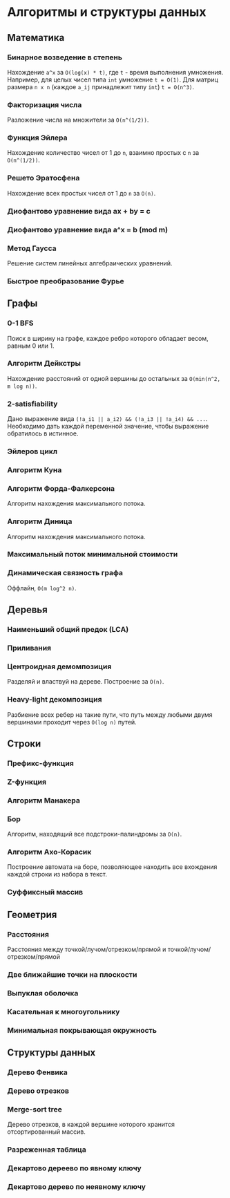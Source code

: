 # Алгоритмы и структуры данных

## Математика

### Бинарное возведение в степень

Нахождение `a^x` за `O(log(x) * t)`, где `t` - время выполнения умножения. Например, для целых чисел типа `int` умножение `t = O(1)`. Для матриц размера `n x n` (каждое `a_ij` принадлежит типу `int`) `t = O(n^3)`.

### Факторизация числа

Разложение числа на множители за `O(n^(1/2))`.

### Функция Эйлера

Нахождение количество чисел от 1 до `n`, взаимно простых с `n` за `O(n^(1/2))`.

### Решето Эратосфена

Нахождение всех простых чисел от 1 до `n` за `O(n)`.

### Диофантово уравнение вида ax + by = c

### Диофантово уравнение вида a^x = b (mod m)

### Метод Гаусса

Решение систем линейных алгебраических уравнений.

### Быстрое преобразование Фурье

## Графы

### 0-1 BFS

Поиск в ширину на графе, каждое ребро которого обладает весом, равным 0 или 1.

### Алгоритм Дейкстры

Нахождение расстояний от одной вершины до остальных за `O(min(n^2, m log n))`.

### 2-satisfiability

Дано выражение вида `(!a_i1 || a_i2) && (!a_i3 || !a_i4) && ...`. Необходимо дать каждой переменной значение, чтобы выражение обратилось в истинное.

### Эйлеров цикл

### Алгоритм Куна

### Алгоритм Форда-Фалкерсона

Алгоритм нахождения максимального потока.

### Алгоритм Диница

Алгоритм нахождения максимального потока.

### Максимальный поток минимальной стоимости

### Динамическая связность графа

Оффлайн, `O(m log^2 n)`.

## Деревья

### Наименьший общий предок (LCA)

### Приливания

### Центроидная демомпозиция

Разделяй и властвуй на дереве. Построение за `O(n)`.

### Heavy-light декомпозиция

Разбиение всех ребер на такие пути, что путь между любыми двумя вершинами проходит через `O(log n)` путей.

## Строки

### Префикс-функция

### Z-функция

### Алгоритм Манакера

### Бор

Алгоритм, находящий все подстроки-палиндромы за `O(n)`.

### Алгоритм Ахо-Корасик

Построение автомата на боре, позволяющее находить все вхождения каждой строки из набора в текст.

### Суффиксный массив

## Геометрия

### Расстояния

Расстояния между точкой/лучом/отрезком/прямой и точкой/лучом/отрезком/прямой

### Две ближайшие точки на плоскости

### Выпуклая оболочка

### Касательная к многоугольнику

### Минимальная покрывающая окружность

## Структуры данных

### Дерево Фенвика

### Дерево отрезков

### Merge-sort tree

Дерево отрезков, в каждой вершине которого хранится отсортированный массив.

### Разреженная таблица

### Декартово дереево по явному ключу

### Декартово дерево по неявному ключу
